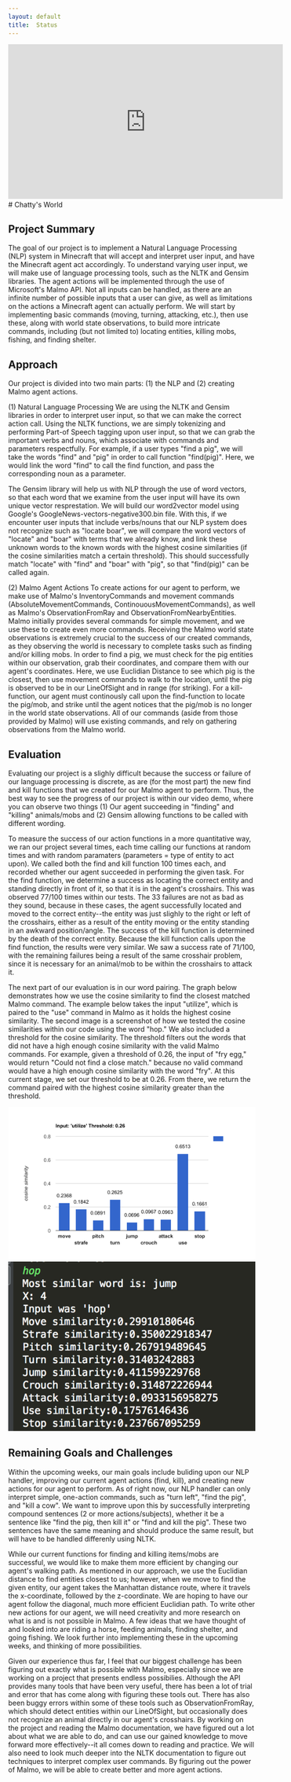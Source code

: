 ```yaml
---
layout: default
title:  Status
---
```

<iframe width="560" height="315" src="https://www.youtube.com/embed/aNxZd19X9CY?ecver=1" frameborder="0" allowfullscreen></iframe>
# Chatty's World

## Project Summary

The goal of our project is to implement a Natural Language Processing (NLP) system in Minecraft that will accept and interpret user input, and have the Minecraft agent act accordingly. To understand varying user input, we will make use of language processing tools, such as the NLTK and Gensim libraries. The agent actions will be implemented through the use of Microsoft's Malmo API. Not all inputs can be handled, as there are an infinite number of possible inputs that a user can give, as well as limitations on the actions a Minecraft agent can actually perform. We will start by implementing basic commands (moving, turning, attacking, etc.), then use these, along with world state observations, to build more intricate commands, including (but not limited to) locating entities, killing mobs, fishing, and finding shelter.  

## Approach

Our project is divided into two main parts: (1) the NLP and (2) creating Malmo agent actions. 

(1) Natural Language Processing
We are using the NLTK and Gensim libraries in order to interpret user input, so that we can make the correct action call. Using the NLTK functions, we are simply tokenizing and performing Part-of Speech tagging upon user input, so that we can grab the important verbs and nouns, which associate with commands and parameters respectfully. For example, if a user types "find a pig", we will take the words "find" and "pig" in order to call function "find(pig)". Here, we would link the word "find" to call the find function, and pass the corresponding noun as a parameter. 

The Gensim library will help us with NLP through the use of word vectors, so that each word that we examine from the user input will have its own unique vector resprestation. We will build our word2vector model using Google's GoogleNews-vectors-negative300.bin file. With this, if we encounter user inputs that include verbs/nouns that our NLP system does not recognize such as "locate boar", we will compare the word vectors of "locate" and "boar" with terms that we already know, and link these unknown words to the known words with the highest cosine similarities (if the cosine similarities match a certain threshold). This should successfully match "locate" with "find" and "boar" with "pig", so that "find(pig)" can be called again.

(2) Malmo Agent Actions
To create actions for our agent to perform, we make use of Malmo's InventoryCommands and movement commands (AbsoluteMovementCommands, ContinouousMovementCommands), as well as Malmo's ObservationFromRay and ObservationFromNearbyEntities. Malmo initially provides several commands for simple movement, and we use these to create even more commands. Receiving the Malmo world state observations is extremely crucial to the success of our created commands, as they observing the world is necessary to complete tasks such as finding and/or killing mobs. In order to find a pig, we must check for the pig entities within our observation, grab their coordinates, and compare them with our agent's coordinates. Here, we use Euclidian Distance to see which pig is the closest, then use movement commands to walk to the location, until the pig is observed to be in our LineOfSight and in range (for striking). For a kill-function, our agent must continously call upon the find-function to locate the pig/mob, and strike until the agent notices that the pig/mob is no longer in the world state observations. All of our commands (aside from those provided by Malmo) will use existing commands, and rely on gathering observations from the Malmo world.
	
## Evaluation

Evaluating our project is a slighly difficult because the success or failure of our language processing is discrete, as are (for the most part) the new find and kill functions that we created for our Malmo agent to perform. Thus, the best way to see the progress of our project is within our video demo, where you can observe two things (1) Our agent succeeding in "finding" and "killing" animals/mobs and (2) Gensim allowing functions to be called with different wording.

To measure the success of our action functions in a more quantitative way, we ran our project several times, each time calling our functions at random times and with random paramaters (parameters = type of entity to act upon). We called both the find and kill function 100 times each, and recorded whether our agent succeeded in performing the given task. For the find function, we determine a success as locating the correct entity and standing directly in front of it, so that it is in the agent's crosshairs. This was observed 77/100 times within our tests. The 33 failures are not as bad as they sound, because in these cases, the agent successfully located and moved to the correct entity--the entity was just slighly to the right or left of the crosshairs, either as a result of the entity moving or the entity standing in an awkward position/angle. The success of the kill function is determined by the death of the correct entity. Because the kill function calls upon the find function, the results were very similar. We saw a success rate of 71/100, with the remaining failures being a result of the same crosshair problem, since it is necessary for an animal/mob to be within the crosshairs to attack it.

The next part of our evaluation is in our word pairing. The graph below demonstrates how we use the cosine similarity to find the closest matched Malmo command. The example below takes the input "utilize", which is paired to the "use" command in Malmo as it holds the highest cosine similarity. The second image is a screenshot of how we tested the cosine similarities within our code using the word "hop." We also included a threshold for the cosine similarity. The threshold filters out the words that did not have a high enough cosine similarity with the valid Malmo commands. For example, given a threshold of 0.26, the input of "fry egg," would return "Could not find a close match." because no valid command would have a high enough cosine similarity with the word "fry". At this current stage, we set our threshold to be at 0.26. From there, we return the command paired with the highest cosine similarity greater than the threshold. 

![Chart](utilizechart.png)
![Chart](hopcode.png)

## Remaining Goals and Challenges

Within the upcoming weeks, our main goals include buliding upon our NLP handler, improving our current agent actions (find, kill), and creating new actions for our agent to perform. As of right now, our NLP handler can only interpret simple, one-action commands, such as "turn left", "find the pig", and "kill a cow". We want to improve upon this by successfully interpreting compound sentences (2 or more actions/subjects), whether it be a sentence like "find the pig, then kill it" or "find and kill the pig". These two sentences have the same meaning and should produce the same result, but will have to be handled differenly using NLTK. 

While our current functions for finding and killing items/mobs are successful, we would like to make them more efficient by changing our agent's walking path. As mentioned in our approach, we use the Euclidian distance to find entities closest to us; however, when we move to find the given entity, our agent takes the Manhattan distance route, where it travels the x-coordinate, followed by the z-coordinate. We are hoping to have our agent follow the diagonal, much more efficient Euclidian path. To write other new actions for our agent, we will need creativity and more research on what is and is not possible in Malmo. A few ideas that we have thought of and looked into are riding a horse, feeding animals, finding shelter, and going fishing. We look further into implementing these in the upcoming weeks, and thinking of more possibilities.

Given our experience thus far, I feel that our biggest challenge has been figuring out exactly what is possible with Malmo, especially since we are working on a project that presents endless possibilies. Although the API provides many tools that have been very useful, there has been a lot of trial and error that has come along with figuring these tools out. There has also been buggy errors within some of these tools such as ObservationFromRay, which should detect entities within our LineOfSight, but occasionally does not recognize an animal directly in our agent's crosshairs. By working on the project and reading the Malmo documentation, we have figured out a lot about what we are able to do, and can use our gained knowledge to move forward more effectively--it all comes down to reading and practice. We will also need to look much deeper into the NLTK documentation to figure out techniques to interpret complex user commands. By figuring out the power of Malmo, we will be able to create better and more agent actions.
